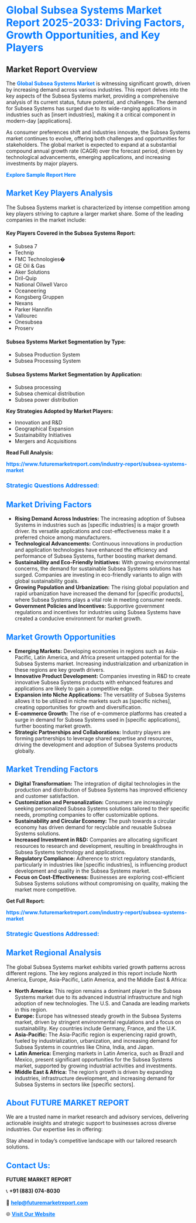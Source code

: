 <h1 style="color: #007BFF;">Global Subsea Systems Market Report 2025-2033: Driving Factors, Growth Opportunities, and Key Players</h1>

<section id="overview">
<h2>Market Report Overview</h2>
<p>The <a href="https://www.futuremarketreport.com/industry-report/subsea-systems-market" style="color: #007BFF; text-decoration: none;"><strong>Global Subsea Systems Market</strong></a> is witnessing significant growth, driven by increasing demand across various industries. This report delves into the key aspects of the Subsea Systems market, providing a comprehensive analysis of its current status, future potential, and challenges. The demand for Subsea Systems has surged due to its wide-ranging applications in industries such as [insert industries], making it a critical component in modern-day [applications].</p>
<p>As consumer preferences shift and industries innovate, the Subsea Systems market continues to evolve, offering both challenges and opportunities for stakeholders. The global market is expected to expand at a substantial compound annual growth rate (CAGR) over the forecast period, driven by technological advancements, emerging applications, and increasing investments by major players.</p>
</section>

<section id="overview">
<p><a href="https://www.futuremarketreport.com/request-sample/reportId=97606" style="color: #007BFF; text-decoration: none;"><strong>Explore Sample Report Here</strong></a></p>
</section>

<section id="key-players">
<h2 style="color: #007BFF;">Market Key Players Analysis</h2>
<p>The Subsea Systems market is characterized by intense competition among key players striving to capture a larger market share. Some of the leading companies in the market include:</p>
<h4>Key Players Covered in the Subsea Systems Report:</h4>
<ul><li>Subsea 7</li><li>Technip</li><li>FMC Technologies�</li><li>GE Oil &amp; Gas</li><li>Aker Solutions</li><li>Dril-Quip</li><li>National Oilwell Varco</li><li>Oceaneering</li><li>Kongsberg Gruppen</li><li>Nexans</li><li>Parker Hannifin</li><li>Vallourec</li><li>Onesubsea</li><li>Proserv</li></ul>
<h4>Subsea Systems Market Segmentation by Type:</h4>
<ul><li>Subsea Production System</li><li>Subsea Processing System</li></ul>

<h4>Subsea Systems Market Segmentation by Application:</h4>
<ul><li>Subsea processing</li><li>Subsea chemical distribution</li><li>Subsea power distribution</li></ul>
<p><strong>Key Strategies Adopted by Market Players:</strong></p>
<ul>
<li>Innovation and R&D</li>
<li>Geographical Expansion</li>
<li>Sustainability Initiatives</li>
<li>Mergers and Acquisitions</li>
</ul>
</section>

<section>
<p><strong>Read Full Analysis: </strong></p><a href="https://www.futuremarketreport.com/industry-report/subsea-systems-market" style="color: #007BFF; text-decoration: none;"><strong>https://www.futuremarketreport.com/industry-report/subsea-systems-market</strong></a>
<h3 style="color: #007BFF;">Strategic Questions Addressed:</h3>
</section>

<section id="driving-factors">
<h2 style="color: #007BFF;">Market Driving Factors</h2>
<ul>
<li><strong>Rising Demand Across Industries:</strong> The increasing adoption of Subsea Systems in industries such as [specific industries] is a major growth driver. Its versatile applications and cost-effectiveness make it a preferred choice among manufacturers.</li>
<li><strong>Technological Advancements:</strong> Continuous innovations in production and application technologies have enhanced the efficiency and performance of Subsea Systems, further boosting market demand.</li>
<li><strong>Sustainability and Eco-Friendly Initiatives:</strong> With growing environmental concerns, the demand for sustainable Subsea Systems solutions has surged. Companies are investing in eco-friendly variants to align with global sustainability goals.</li>
<li><strong>Growing Population and Urbanization:</strong> The rising global population and rapid urbanization have increased the demand for [specific products], where Subsea Systems plays a vital role in meeting consumer needs.</li>
<li><strong>Government Policies and Incentives:</strong> Supportive government regulations and incentives for industries using Subsea Systems have created a conducive environment for market growth.</li>
</ul>
</section>

<section id="growth-opportunities">
<h2 style="color: #007BFF;">Market Growth Opportunities</h2>
<ul>
<li><strong>Emerging Markets:</strong> Developing economies in regions such as Asia-Pacific, Latin America, and Africa present untapped potential for the Subsea Systems market. Increasing industrialization and urbanization in these regions are key growth drivers.</li>
<li><strong>Innovative Product Development:</strong> Companies investing in R&D to create innovative Subsea Systems products with enhanced features and applications are likely to gain a competitive edge.</li>
<li><strong>Expansion into Niche Applications:</strong> The versatility of Subsea Systems allows it to be utilized in niche markets such as [specific niches], creating opportunities for growth and diversification.</li>
<li><strong>E-commerce Growth:</strong> The rise of e-commerce platforms has created a surge in demand for Subsea Systems used in [specific applications], further boosting market growth.</li>
<li><strong>Strategic Partnerships and Collaborations:</strong> Industry players are forming partnerships to leverage shared expertise and resources, driving the development and adoption of Subsea Systems products globally.</li>
</ul>
</section>

<section id="trending-factors">
<h2 style="color: #007BFF;">Market Trending Factors</h2>
<ul>
<li><strong>Digital Transformation:</strong> The integration of digital technologies in the production and distribution of Subsea Systems has improved efficiency and customer satisfaction.</li>
<li><strong>Customization and Personalization:</strong> Consumers are increasingly seeking personalized Subsea Systems solutions tailored to their specific needs, prompting companies to offer customizable options.</li>
<li><strong>Sustainability and Circular Economy:</strong> The push towards a circular economy has driven demand for recyclable and reusable Subsea Systems solutions.</li>
<li><strong>Increased Investment in R&D:</strong> Companies are allocating significant resources to research and development, resulting in breakthroughs in Subsea Systems technology and applications.</li>
<li><strong>Regulatory Compliance:</strong> Adherence to strict regulatory standards, particularly in industries like [specific industries], is influencing product development and quality in the Subsea Systems market.</li>
<li><strong>Focus on Cost-Effectiveness:</strong> Businesses are exploring cost-efficient Subsea Systems solutions without compromising on quality, making the market more competitive.</li>
</ul>
</section>

<section>
<p><strong>Get Full Report: </strong></p><a href="https://www.futuremarketreport.com/industry-report/subsea-systems-market" style="color: #007BFF; text-decoration: none;"><strong>https://www.futuremarketreport.com/industry-report/subsea-systems-market</strong></a>
<h3 style="color: #007BFF;">Strategic Questions Addressed:</h3>
</section>


<section id="regional-analysis">
<h2 style="color: #007BFF;">Market Regional Analysis</h2>
<p>The global Subsea Systems market exhibits varied growth patterns across different regions. The key regions analyzed in this report include North America, Europe, Asia-Pacific, Latin America, and the Middle East & Africa:</p>
<ul>
<li><strong>North America:</strong> This region remains a dominant player in the Subsea Systems market due to its advanced industrial infrastructure and high adoption of new technologies. The U.S. and Canada are leading markets in this region.</li>
<li><strong>Europe:</strong> Europe has witnessed steady growth in the Subsea Systems market, driven by stringent environmental regulations and a focus on sustainability. Key countries include Germany, France, and the U.K.</li>
<li><strong>Asia-Pacific:</strong> The Asia-Pacific region is experiencing rapid growth, fueled by industrialization, urbanization, and increasing demand for Subsea Systems in countries like China, India, and Japan.</li>
<li><strong>Latin America:</strong> Emerging markets in Latin America, such as Brazil and Mexico, present significant opportunities for the Subsea Systems market, supported by growing industrial activities and investments.</li>
<li><strong>Middle East & Africa:</strong> The region’s growth is driven by expanding industries, infrastructure development, and increasing demand for Subsea Systems in sectors like [specific sectors].</li>
</ul>
</section>

<footer>
<h2 style="color: #007BFF;">About FUTURE MARKET REPORT</h2>
<p>We are a trusted name in market research and advisory services, delivering actionable insights and strategic support to businesses across diverse industries. Our expertise lies in offering:</p>

<p>Stay ahead in today’s competitive landscape with our tailored research solutions.</p>

<h2 style="color: #007BFF;">Contact Us:</h2>
<p><strong>FUTURE MARKET REPORT</strong></p>
<p>📞 <strong>+91 (883) 074-8030</strong></p>
<p>📧 <strong><a href="mailto:help@futuremarketreport.com" style="color: #007BFF;">help@futuremarketreport.com</a></strong></p>
<p>🌐 <strong><a href="https://www.futuremarketreport.com/" style="color: #007BFF;">Visit Our Website</a></strong></p>
</footer>